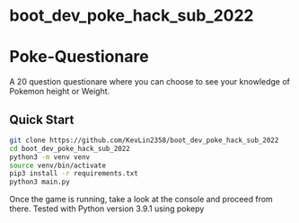 # boot_dev_poke_hack_sub_2022

# Poke-Questionare

A 20 question questionare where you can choose to see your knowledge of Pokemon height or Weight.

## Quick Start

```bash
git clone https://github.com/KevLin2358/boot_dev_poke_hack_sub_2022
cd boot_dev_poke_hack_sub_2022
python3 -m venv venv
source venv/bin/activate
pip3 install -r requirements.txt
python3 main.py
```

Once the game is running, take a look at the console and proceed from there.
Tested with Python version 3.9.1 using pokepy
